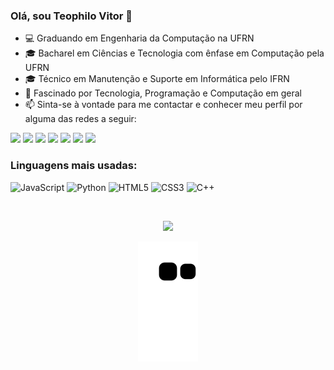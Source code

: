 ### Olá, sou Teophilo Vitor 👋

- 💻 Graduando em Engenharia da Computação na UFRN
- 🎓 Bacharel em Ciências e Tecnologia com ênfase em Computação pela UFRN
- 🎓 Técnico em Manutenção e Suporte em Informática pelo IFRN
- 🔭 Fascinado por Tecnologia, Programação e Computação em geral
- 📫 Sinta-se à vontade para me contactar e conhecer meu perfil por alguma das redes a seguir:
<div> 
  <a href="https://www.linkedin.com/in/teophilo-vitor-6283a7194/" target="_blank"><img src="https://img.shields.io/badge/-LinkedIn-%230077B5?style=for-the-badge&logo=linkedin&logoColor=white" target="_blank"></a> 
  <a href="https://www.youtube.com/channel/UC97X8R9oD4D-F3BjerF2W9w/videos" target="_blank"><img src="https://img.shields.io/badge/YouTube-FF0000?style=for-the-badge&logo=youtube&logoColor=white" target="_blank"></a>
   <a href="https://discord.gg/N639QBrMSq" target="_blank"><img src="https://img.shields.io/badge/Discord-5865F2?style=for-the-badge&logo=discord&logoColor=white" target="_blank"></a>
  <a href="https://www.instagram.com/teophilo_vitor/" target="_blank"><img src="https://img.shields.io/badge/-Instagram-%23E4405F?style=for-the-badge&logo=instagram&logoColor=white" target="_blank"></a>
  <a href="https://t.me/TeophiloVitor" target="_blank"><img src="https://img.shields.io/badge/Telegram-2CA5E0?style=for-the-badge&logo=telegram&logoColor=white" target="_blank"></a>
  <a href ="mailto:teophilovitor123@gmail.com"><img src="https://img.shields.io/badge/-Gmail-%23333?style=for-the-badge&logo=gmail&logoColor=white" target="_blank"></a>
  <a href="https://twitter.com/teophilo6" target="_blank"><img src="https://img.shields.io/badge/Twitter-1DA1F2?style=for-the-badge&logo=twitter&logoColor=white" target="_blank"></a> 
</div>

### Linguagens mais usadas:

<div>
  <img alt="JavaScript" src="https://img.shields.io/badge/JavaScript-282a36?style=for-the-badge&logo=javascript&logoColor=F7DF1E" target="_blank">
  <img alt="Python" src="https://img.shields.io/badge/Python-282a36?style=for-the-badge&logo=python&logoColor=3776AB" target="_blank">
  <img alt="HTML5" src="https://img.shields.io/badge/HTML5-282a36?style=for-the-badge&logo=html5&logoColor=E34F26" target="_blank">
  <img alt="CSS3" src="https://img.shields.io/badge/CSS3-282a36?style=for-the-badge&logo=css3&logoColor=1572B6" target="_blank">
  <img alt="C++" src="https://img.shields.io/badge/C%2B%2B-282a36?style=for-the-badge&logo=c%2B%2B&logoColor=00599C" target="_blank">
</div>

&nbsp;

<div align="center">
  <a href="https://github.com/TeophiloVitor">
  <img height="180em" src="https://github-readme-stats.vercel.app/api/top-langs/?username=TeophiloVitor&layout=compact&langs_count=7&theme=github_dark"/>

![Snake animation](https://github.com/TeophiloVitor/TeophiloVitor/blob/output/github-contribution-grid-snake.svg)
